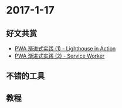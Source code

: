 # 2017-1-17

## 好文共赏

* [PWA 渐进式实践 (1) - Lighthouse in Action](https://zhuanlan.zhihu.com/p/24864565?refer=moduth)
* [PWA 渐进式实践 (2) - Service Worker](https://zhuanlan.zhihu.com/p/24864769?refer=moduth)

## 不错的工具

## 教程
